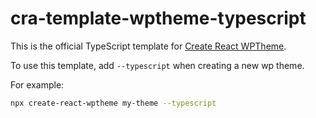 # cra-template-wptheme-typescript

This is the official TypeScript template for [Create React WPTheme](https://github.com/devloco/create-react-wptheme).

To use this template, add `--typescript` when creating a new wp theme.

For example:

```sh
npx create-react-wptheme my-theme --typescript
```
